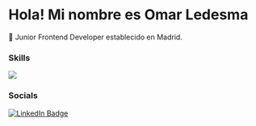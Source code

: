 # Hola! Mi nombre es Omar Ledesma
</hr>
📍 Junior Frontend Developer establecido en Madrid.
<h3>Skills</h3>
<p align="start">
    <a href="https://skillicons.dev">
      <img src="https://skillicons.dev/icons?i=html,css,react,nextjs,ts,tailwind" />
    </a>
  </p>
<h3>Socials</h3>
<div id="badges">
  <a href="https://www.linkedin.com/in/omar-ledesma-dev/">
    <img src="https://img.shields.io/badge/LinkedIn-blue?style=for-the-badge&logo=linkedin&logoColor=white" alt="LinkedIn Badge"/>
  </a>
</div>
